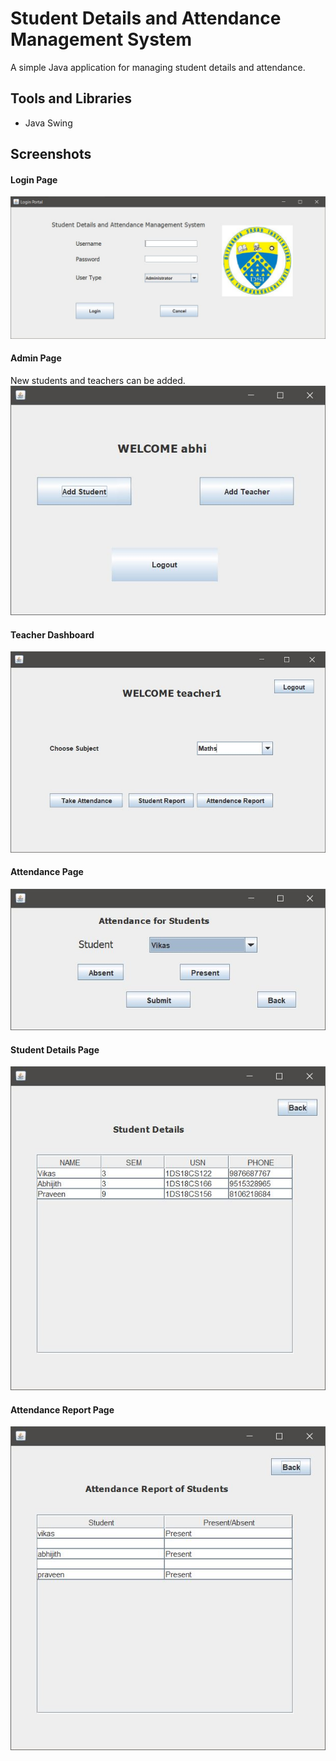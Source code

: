 # Student Details and Attendance Management System

A simple Java application for managing student details and attendance.

## Tools and Libraries
* Java Swing

## Screenshots

#### Login Page

<kbd>
 <img src="attachments/1.JPG?raw=true">
</kbd>

#### Admin Page 
New students and teachers can be added.
</br>
<kbd>
 <img src="attachments/2.JPG?raw=true">
</kbd>


#### Teacher Dashboard

<kbd>
 <img src="attachments/5.JPG?raw=true">
</kbd>

#### Attendance Page

<kbd>
 <img src="attachments/6.JPG?raw=true">
</kbd>

#### Student Details Page
<kbd>
 <img src="attachments/7.JPG?raw=true">
</kbd>

#### Attendance Report Page
<kbd>
 <img src="attachments/8.JPG?raw=true">
</kbd>
